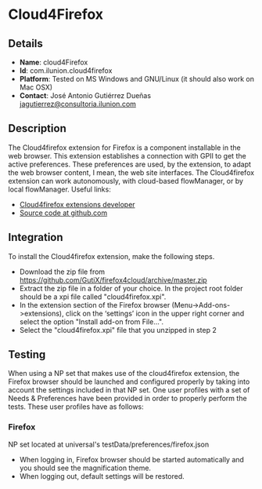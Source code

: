 # Cloud4Firefox

## Details

* __Name__: cloud4Firefox
* __Id__: com.ilunion.cloud4firefox
* __Platform__: Tested on MS Windows and GNU/Linux (it should also work on Mac OSX)
* __Contact__: José Antonio Gutiérrez Dueñas <jagutierrez@consultoria.ilunion.com>

## Description
The Cloud4firefox extension for Firefox is a component installable in the web browser. This extension establishes a connection with GPII to get the active preferences. These preferences are used, by the extension, to adapt the web browser content, I mean, the web site interfaces.
The Cloud4firefox extension can work autonomously, with cloud-based flowManager, or by local flowManager.
Useful links:

  * [Cloud4firefox extensions developer](https://developer.mozilla.org/en-US/Add-ons)
  * [Source code at github.com](https://github.com/GutiX/firefox4cloud)

## Integration
To install the Cloud4firefox extension, make the following steps.

  * Download the zip file from https://github.com/GutiX/firefox4cloud/archive/master.zip 
  * Extract the zip file in a folder of your choice. In the project root folder should be a xpi file called "cloud4firefox.xpi".
  * In the extension section of the Firefox browser (Menu->Add-ons->extensions), click on the ‘settings’ icon in the upper right corner and select the option "Install add-on from File...".
  * Select the "cloud4firefox.xpi" file that you unzipped in step 2


## Testing
When using a NP set that makes use of the cloud4firefox extension, the Firefox browser should be launched and configured properly by taking into account the settings included in that NP set.
One user profiles with a set of Needs & Preferences have been provided in order to properly perform the tests.
These user profiles have as follows:

### Firefox
NP set located at universal's testData/preferences/firefox.json

  * When logging in, Firefox browser should be started automatically and you should see the magnification theme.
  * When logging out, default settings will be restored.

